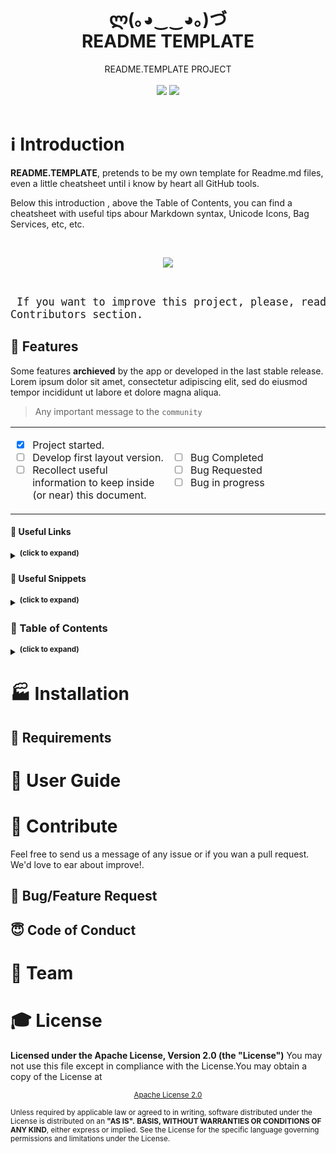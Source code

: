 <!-- HEADER -->
<header>
 <h1 align="center"><strong>ლ(｡◕‿‿◕｡)づ</strong><br/>README TEMPLATE</h1>
 <p align="center">README.TEMPLATE PROJECT<br/><br/>
  <!-- BADGET BUTTONS -->
  <img src="https://img.shields.io/badge/Status-Development-lightgray.svg?style=flat" />
  <img src="https://img.shields.io/badge/License-Apache_2.0-orange.svg?style=flat" />
 </p>
</header>

#  :information_source: Introduction   

<!-- INTRODUCTION & LAST NEWS -->
**README.TEMPLATE**, pretends to be my own template for Readme.md files, even a little cheatsheet until i know by heart all GitHub tools.

Below this introduction , above the Table of Contents, you can find a cheatsheet with useful tips abour Markdown syntax, Unicode Icons, Bag Services, etc, etc.

<br/><p align="center"><img src="http://via.placeholder.com/500x300"></img></p><br/>

<!-- Workaround for quote inside code -->
<big><pre>
If you want to improve this project, please, read the Contributors section.
</pre></big>

## :medal_sports: Features

<!-- FEATURES ARCHIEVED -->


Some features **archieved** by the app or developed in the last stable release. Lorem ipsum dolor sit amet, consectetur adipiscing elit, sed do eiusmod tempor incididunt ut labore et dolore magna aliqua.


>  Any important message to the `community`



<!-- FEATURES TABLES -->
<table align="center">
<tr width="800px" style="display:table-style;">
<td width="400px" align="left" style="display:cell-style;">

- [x] Project started.
- [ ] Develop first layout version.
- [ ] Recollect useful information to keep inside (or near) this document.

</td>
<td width="400px" align="left">

- [ ] Bug Completed
- [ ] Bug Requested
- [ ] Bug in progress

</td>
</tr>
</table>

<!---------------------------- TIPS SECTION ------------------------------------->
<!-- USEFUL LINKS AND CHEATSHEET-->

#### :page_with_curl: Useful Links

<details><summary><sup><strong>(click to expand)</strong></sup></summary><p>

<dl>
 <dt>[Awesome Readme](https://github.com/matiassingers/awesome-readme)</dt>
 <dd>A useful compilation of well designed Markdown README documents and some articles of interest.</dd>
 <dt>Milk</dt>
 <dd>White cold drink</dd>
</dl>

---\
</p></details>
<!-- USEFUL HTML/MARKDOWN SNIPPETS -->

#### :page_with_curl: Useful Snippets

<details><summary><sup><strong>(click to expand)</strong></sup></summary><p>


---\
</p></details>

<!---------------------------- TIPS SECTION ------------------------------------->

<!-- TABLE OF CONTENTS -->

### :page_with_curl: Table of Contents

<details><summary><sup><strong>(click to expand)</strong></sup></summary><p>

####  Indice

- [Introduction](#-introduction)
  - [Features](#-features)
  - [Table of Contents](#-table-of-contents)
- [Installation](#-installation)
  - [Requirements](#-requirements)
  - [User Guide](#-user-guide)
- [Contribute](#-contribute)
  - [Bug/Feature Request](#-bug/feature-request)
  - [Code of Conduct](#code-of-conduct)
- [Team](#️-team)
- [License](#-license)
---

</p></details>

<!-- END TABLE OF CONTENTS -->

<!-- INSTALLATION  SECTION -->

# :factory: Installation

## :construction: Requirements

<!-- USERGUIDE -->

# :construction_worker:  User Guide

<!-- CONTRIBUTE -->

# :love_letter: Contribute

Feel free to send us a message of any issue or if you wan a pull request. We'd love to ear about improve!.

## :bug: Bug/Feature Request

## :innocent: Code of Conduct

<!-- TEAM -->

# :basketball: Team

<!-- LICENSE -->

# :mortar_board: License
**Licensed under the Apache License, Version 2.0 (the "License")**
You may not use this file except in compliance with the License.You may obtain a copy of the License at

<p align="center"><sub><a href="http://www.apache.org/licenses/LICENSE-2.0">Apache License 2.0</a></sub></p>

<sub>Unless required by applicable law or agreed to in writing, software distributed under the License is distributed on an **"AS IS".**
**BASIS, WITHOUT WARRANTIES OR CONDITIONS OF ANY KIND**, either express or implied.
See the License for the specific language governing permissions and limitations under the License.</sub>
